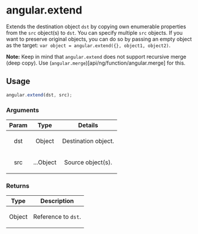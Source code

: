 



# angular.extend








Extends the destination object `dst` by copying own enumerable properties from the `src` object(s)
to `dst`. You can specify multiple `src` objects. If you want to preserve original objects, you can do so
by passing an empty object as the target: `var object = angular.extend({}, object1, object2)`.

**Note:** Keep in mind that `angular.extend` does not support recursive merge (deep copy). Use
(<code>angular.merge</code>)[api/ng/function/angular.merge] for this.







  

## Usage
```js
angular.extend(dst, src);
```





### Arguments

| Param | Type | Details |
| :--: | :--: | :--: |
| dst | Object | <p>Destination object.</p>  |
| src | ...Object | <p>Source object(s).</p>  |

### Returns

| Type | Description |
| :--: | :--: |
| Object | <p>Reference to <code>dst</code>.</p>  |








